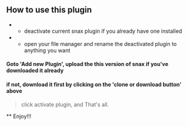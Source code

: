 ## How to use this plugin



* - deactivate current snax plugin if you already have one installed
* - open your file manager and rename the deactivated plugin to anything you want



#### Goto 'Add new Plugin', upload the this version of snax if you've downloaded it already
#### if not, download it first by clicking on the 'clone or download button' above

> click activate plugin, and
> That's all.


** Enjoy!!!